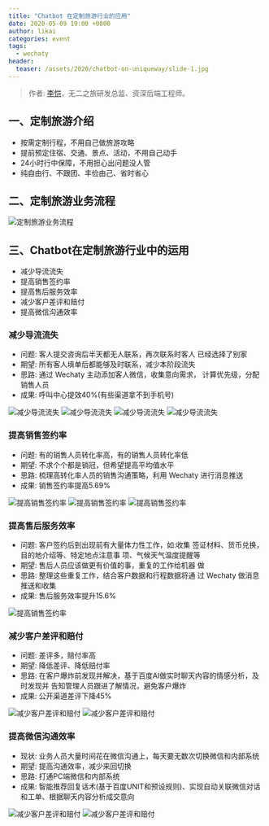 ```yaml
---
title: "Chatbot 在定制旅游行业的应用"
date: 2020-05-09 19:00 +0800
author: likai
categories: event
tags:
  - wechaty
header:
  teaser: /assets/2020/chatbot-on-uniqueway/slide-1.jpg
---
```


> 作者: [李恺](https://github.com/tlikai)，无二之旅研发总监、资深后端工程师。
<!-- more -->

## 一、定制旅游介绍

* 按需定制行程，不用自己做旅游攻略
* 提前预定住宿、交通、景点、活动，不用自己动手
* 24小时行中保障，不用担心出问题没人管
* 纯自由行、不跟团、丰俭由己、省时省心

## 二、定制旅游业务流程

![定制旅游业务流程](/assets/2020/chatbot-on-uniqueway/slide-2.jpg)

## 三、Chatbot在定制旅游行业中的运用

* 减少导流流失
* 提高销售签约率
* 提高售后服务效率
* 减少客户差评和赔付
* 提高微信沟通效率

### 减少导流流失

* 问题: 客人提交咨询后半天都无人联系，再次联系时客人 已经选择了别家
* 期望: 所有客人填单后都能够及时联系，减少本阶段流失
* 思路: 通过 Wechaty 主动添加客人微信，收集意向需求， 计算优先级，分配销售人员
* 成果: 呼叫中心提效40%(有些渠道拿不到手机号)

![减少导流流失](/assets/2020/chatbot-on-uniqueway/slide-3.jpg)
![减少导流流失](/assets/2020/chatbot-on-uniqueway/slide-4.jpg)
![减少导流流失](/assets/2020/chatbot-on-uniqueway/slide-5.jpg)
![减少导流流失](/assets/2020/chatbot-on-uniqueway/slide-6.jpg)

### 提高销售签约率

* 问题: 有的销售人员转化率高，有的销售人员转化率低
* 期望: 不求个个都是销冠，但希望提高平均值水平
* 思路: 梳理高转化率人员的销售沟通策略，利用 Wechaty 进行消息推送
* 成果: 销售签约率提高5.69%

![提高销售签约率](/assets/2020/chatbot-on-uniqueway/slide-7.jpg)
![提高销售签约率](/assets/2020/chatbot-on-uniqueway/slide-8.jpg)
![提高销售签约率](/assets/2020/chatbot-on-uniqueway/slide-9.jpg)

### 提高售后服务效率

* 问题: 客户签约后到出现前有大量体力性工作，如:收集 签证材料、货币兑换，目的地介绍等、特定地点注意事 项、气候天气温度提醒等
* 期望: 售后人员应该做更有价值的事，重复的工作给机器 做
* 思路: 整理这些重复工作，结合客户数据和行程数据将通 过 Wechaty 做消息推送和收集
* 成果: 售后服务效率提升15.6%

![提高销售签约率](/assets/2020/chatbot-on-uniqueway/slide-10.jpg)

### 减少客户差评和赔付

* 问题: 差评多，赔付率高
* 期望: 降低差评、降低赔付率
* 思路: 在客户爆炸前发现并解决，基于百度AI做实时聊天内容的情感分析，及时发现并 告知管理人员跟进了解情况，避免客户爆炸
* 成果: 公开渠道差评下降45%

![减少客户差评和赔付](/assets/2020/chatbot-on-uniqueway/slide-11.jpg)
![减少客户差评和赔付](/assets/2020/chatbot-on-uniqueway/slide-12.jpg)

### 提高微信沟通效率

* 现状: 业务人员大量时间花在微信沟通上，每天要无数次切换微信和内部系统
* 期望: 提高沟通效率，减少来回切换
* 思路: 打通PC端微信和内部系统
* 成果: 智能推荐回复话术(基于百度UNIT和预设规则)、实现自动关联微信对话和工单、根据聊天内容分析成交意向

![减少客户差评和赔付](/assets/2020/chatbot-on-uniqueway/slide-13.jpg)
![减少客户差评和赔付](/assets/2020/chatbot-on-uniqueway/slide-14.jpg)
